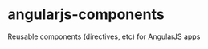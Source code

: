 angularjs-components
====================

Reusable components (directives, etc) for AngularJS apps
